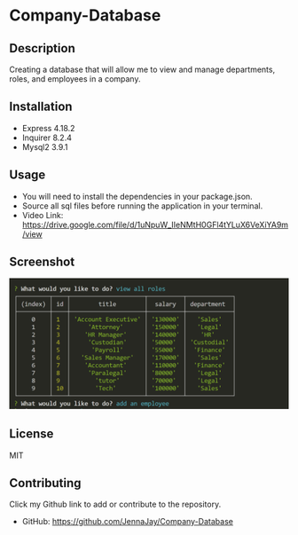 # Company-Database

## Description
Creating a database that will allow me to view and manage departments, roles, and employees in a company.

## Installation
* Express 4.18.2
* Inquirer 8.2.4
* Mysql2 3.9.1

## Usage
* You will need to install the dependencies in your package.json. 
* Source all sql files before running the application in your terminal.
* Video Link: https://drive.google.com/file/d/1uNpuW_IIeNMtH0GFl4tYLuX6VeXiYA9m/view 

 ## Screenshot
 ![Alt text](image.png)

 ## License
 MIT

 ## Contributing
 Click my Github link to add or contribute to the repository.
  * GitHub: https://github.com/JennaJay/Company-Database 